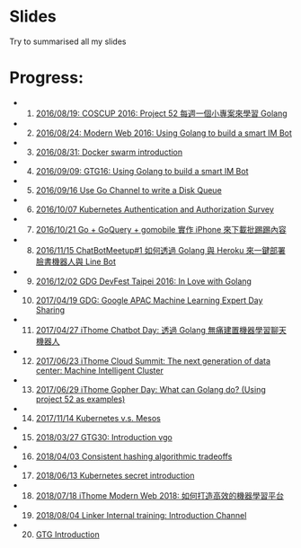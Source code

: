 # Slides
Try to summarised all my slides


# Progress:

- 01. [2016/08/19: COSCUP 2016: Project 52 每週一個小專案來學習 Golang](http://www.slideshare.net/EvansLin/coscup-2016-project-52-for-golang)
- 02. [2016/08/24: Modern Web 2016: Using Golang to build a smart IM Bot](http://www.slideshare.net/EvansLin/modern-web-2016-using-golang-to-build-a-smart-im-bot)
- 03. [2016/08/31: Docker swarm introduction](http://www.slideshare.net/EvansLin/docker-swarm-introduction-65539840)
- 04. [2016/09/09: GTG16: Using Golang to build a smart IM Bot](http://www.slideshare.net/EvansLin/gopher-taiwan-gathering-16-build-a-smart-bot-via-golang)
- 05. [2016/09/16 Use Go Channel to write a Disk Queue](http://www.slideshare.net/EvansLin/use-go-channel-to-write-a-disk-queue)
- 06. [2016/10/07 Kubernetes Authentication and Authorization Survey](https://docs.google.com/presentation/d/1ZbEMNutvf1p5y4_E5lVtXOgNJE9q9ML1Z0jSYx5-dUo/pub?start=false&loop=false&delayms=3000)
- 07. [2016/10/21 Go + GoQuery + gomobile  實作 iPhone 來下載批踢踢內容](https://docs.google.com/presentation/d/1Jt8E76yiFWCsyopo-55KspFqdU6FxtCKQTMexE4Uu7Y/edit?usp=sharing)
- 08. [2016/11/15 ChatBotMeetup#1 如何透過 Golang 與 Heroku 來一鍵部署 臉書機器人與 Line Bot](https://docs.google.com/presentation/d/1KksoZxQCIsPIcZFtKdf7cZ9eacSWcKeUfgXodAbYb5g/edit?usp=sharing)
- 09. [2016/12/02 GDG DevFest Taipei 2016: In Love with Golang](http://go-talks.appspot.com/github.com/kkdai/GolangTalks/gdgfest/gdgfest.slide#1)
- 10. [2017/04/19 GDG: Google APAC Machine Learning Expert Day Sharing](https://docs.google.com/presentation/d/1tfDyrE5whkedNV3_clLJMy9bBkGy6r2X895gtnmtWH4/edit?usp=sharing)
- 11. [2017/04/27 iThome Chatbot Day: 透過 Golang 無痛建置機器學習聊天機器人](https://docs.google.com/presentation/d/1OKlV0s8ECdo5efMhgIuwIWvB9mh05v0tygO2LvcvwIc/edit?usp=sharing)
- 12. [2017/06/23 iThome Cloud Summit: The next generation of data center: Machine Intelligent Cluster](https://www.slideshare.net/EvansLin/ithome-cloud-summit-mic)
- 13. [2017/06/29 iThome Gopher Day: What can Golang do? (Using project 52 as examples)](https://www.slideshare.net/EvansLin/ithome-gopher-day-2017-what-can-golang-do-using-project-52-as-examples)
- 14. [2017/11/14 Kubernetes v.s. Mesos](https://www.slideshare.net/EvansLin/kubernetes-vs-mesos)
- 15. [2018/03/27 GTG30: Introduction vgo](https://www.slideshare.net/EvansLin/gtg30-introduction-vgo)
- 16. [2018/04/03 Consistent hashing algorithmic tradeoffs](https://www.slideshare.net/EvansLin/consistent-hashing-algorithmic-tradeoffs)
- 17. [2018/06/13 Kubernetes secret introduction](https://www.slideshare.net/EvansLin/kubernetes-secret-introduction)
- 18. [2018/07/18 iThome Modern Web 2018: 如何打造高效的機器學習平台](https://www.slideshare.net/EvansLin/ithome-modern-web-2018)
- 19. [2018/08/04 Linker Internal training: Introduction Channel](https://go-talks.appspot.com/github.com/kkdai/GolangTalks/introduction-channel/gochannel.slide)
- 20. [GTG Introduction](https://docs.google.com/presentation/d/1_Eup5yLcrTXxpB_a6dWjeUv-LS_I5NBHiRQgsPwzKoE/edit?usp=sharing)







